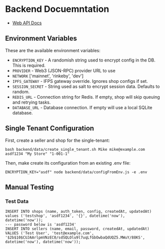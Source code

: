 # Backend Docuemntation

- [Web API Docs](api.md)

## Environment Variables

These are the available environment variables:

- `ENCRYPTION_KEY` - A randomish string used to encrypt config in the DB. This is required.
- `PROVIDER` - Web3 (JSON-RPC) provider URL to use
- `NETWORK` ['mainnet', 'rinkeby', 'dev']
- `IPFS_GATEWAY` - IFPS gateway override. Ignores shop configs if set.
- `SESSION_SECRET` - String used as salt to encrypt session data.  Defaults to random.
- `REDIS_URL` - Connection string for Redis. If empty, shop will skip queuing and retrying tasks.
- `DATABASE_URL` - Database connection. If empty will use a local SQLite database.

## Single Tenant Configuration

First, create a seller and shop for the single-tenant:

    bash backend/data/create_single_tenant.sh Mike mike@example.com asdf1234 "My Store" "1-001-1"

Then, make create its configuration from an existing .env file:

    ENCRYPTION_KEY="asdf" node backend/data/configFromEnv.js -e .env

## Manual Testing

### Test Data

    INSERT INTO shops (name, auth_token, config, createdAt, updatedAt) values ('testshop', 'asdf1234', '{}', datetime('now'), datetime('now'));
    --- password below is 'asdf1234'
    INSERT INTO sellers (name, email, password, createdAt, updatedAt) VALUES ('Test User', 'test@example.com', '$2b$10$CUJAArlpmVNzEC0/sdSQLOlu9l7uqLfGbOwbaQdUQZ5.MWuY/88KS', datetime('now'), datetime('now'));
